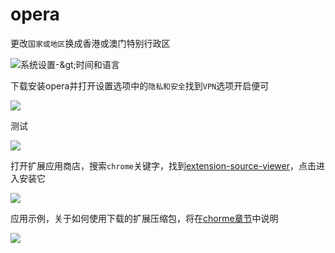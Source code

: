 # opera

更改`国家或地区`换成香港或澳门特别行政区

![&#x7CFB;&#x7EDF;&#x8BBE;&#x7F6E;-&amp;gt;&#x65F6;&#x95F4;&#x548C;&#x8BED;&#x8A00;](https://raw.githubusercontent.com/loremwalker/fq-book/master/docs/images/2018-04-28_204541.png)

下载安装opera并打开设置选项中的`隐私和安全`找到`VPN`选项开启便可

![](https://raw.githubusercontent.com/loremwalker/fq-book/master/docs/images/2018-04-28_205527.png)

测试

![](https://raw.githubusercontent.com/loremwalker/fq-book/master/docs/images/2018-04-28_210138.png)

打开扩展应用商店，搜索`chrome`关键字，找到[extension-source-viewer](https://addons.opera.com/zh-cn/extensions/details/extension-source-viewer/)，点击进入安装它

![](https://raw.githubusercontent.com/loremwalker/fq-book/master/docs/images/2018-05-01_160149.png)

应用示例，关于如何使用下载的扩展压缩包，将在[chorme章节](/browse/chrome?id=chrome)中说明

![](https://raw.githubusercontent.com/loremwalker/fq-book/master/docs/images/2018-05-01_160509.png)



